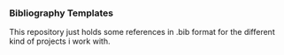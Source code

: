 ### Bibliography Templates

This repository just holds some references in .bib format for the different kind of projects i work with.
